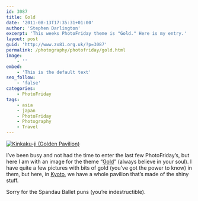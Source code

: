 ```yaml
---
id: 3087
title: Gold
date: '2011-08-13T17:35:31+01:00'
author: 'Stephen Darlington'
excerpt: 'This weeks PhotoFriday theme is "Gold." Here is my entry.'
layout: post
guid: 'http://www.zx81.org.uk/?p=3087'
permalink: /photography/photofriday/gold.html
image:
    - ''
embed:
    - 'This is the default text'
seo_follow:
    - 'false'
categories:
    - PhotoFriday
tags:
    - asia
    - japan
    - PhotoFriday
    - Photography
    - Travel
---
```


[![Kinkaku-ji (Golden Pavilion)](https://i0.wp.com/farm5.static.flickr.com/4151/5094357138_b19ac0befd.jpg?resize=500%2C333)](http://www.flickr.com/photos/stephendarlington/5094357138/ "Kinkaku-ji (Golden Pavilion) by stephendarlington, on Flickr")

I’ve been busy and not had the time to enter the last few PhotoFriday’s, but here I am with an image for the theme “[Gold](http://www.photofriday.com/archives/challenge/001109.php)” (always believe in your soul). I have quite a few pictures with bits of gold (you’ve got the power to know) in them, but here, in [Kyoto](http://www.zx81.org.uk/travel/japan-kyoto.html), we have a whole pavilion that’s made of the shiny stuff.

Sorry for the Spandau Ballet puns (you’re indestructible).